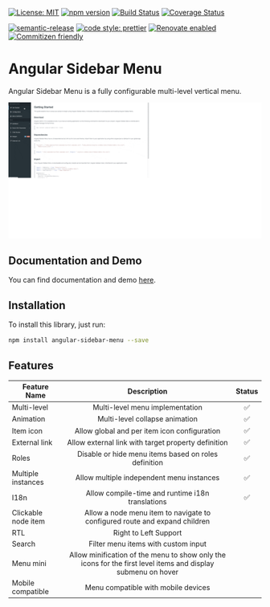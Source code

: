 [![License: MIT](https://img.shields.io/badge/License-MIT-yellow.svg)](https://opensource.org/licenses/MIT)
[![npm version](https://badge.fury.io/js/angular-sidebar-menu.svg)](https://badge.fury.io/js/angular-sidebar-menu)
[![Build Status](https://travis-ci.com/mledour/angular-sidebar-menu.svg?branch=master)](https://travis-ci.com/mledour/angular-sidebar-menu)
[![Coverage Status](https://coveralls.io/repos/github/mledour/angular-sidebar-menu/badge.svg?branch=master)](https://coveralls.io/github/mledour/angular-sidebar-menu?branch=master)

[![semantic-release](https://img.shields.io/badge/%20%20%F0%9F%93%A6%F0%9F%9A%80-semantic--release-e10079.svg)](https://github.com/semantic-release/semantic-release)
[![code style: prettier](https://img.shields.io/badge/code_style-prettier-ff69b4.svg)](https://github.com/prettier/prettier)
[![Renovate enabled](https://img.shields.io/badge/renovate-enabled-brightgreen.svg)](https://renovatebot.com/)
[![Commitizen friendly](https://img.shields.io/badge/commitizen-friendly-brightgreen.svg)](http://commitizen.github.io/cz-cli/)

# Angular Sidebar Menu

Angular Sidebar Menu is a fully configurable multi-level vertical menu.

![Angular Sidebar Menu Screenshot](screenshot.gif)

## Documentation and Demo

You can find documentation and demo <a href="https://mledour.github.io/angular-sidebar-menu/branches/master/" target="_blank">here</a>.

## Installation

To install this library, just run:

```bash
npm install angular-sidebar-menu --save
```

## Features

| Feature Name        |                                                 Description                                                  |       Status       |
| ------------------- | :----------------------------------------------------------------------------------------------------------: | :----------------: |
| Multi-level         |                                       Multi-level menu implementation                                        | :white_check_mark: |
| Animation           |                                        Multi-level collapse animation                                        | :white_check_mark: |
| Item icon           |                                 Allow global and per item icon configuration                                 | :white_check_mark: |
| External link       |                             Allow external link with target property definition                              | :white_check_mark: |
| Roles               |                             Disable or hide menu items based on roles definition                             | :white_check_mark: |
| Multiple instances  |                                  Allow multiple independent menu instances                                   | :white_check_mark: |
| I18n                |                               Allow compile-time and runtime i18n translations                               | :white_check_mark: |
| Clickable node item |                  Allow a node menu item to navigate to configured route and expand children                  |                    |
| RTL                 |                                            Right to Left Support                                             |                    |
| Search              |                                     Filter menu items with custom input                                      |                    |
| Menu mini           | Allow minification of the menu to show only the icons for the first level items and display submenu on hover |                    |
| Mobile compatible   |                                     Menu compatible with mobile devices                                      |                    |

